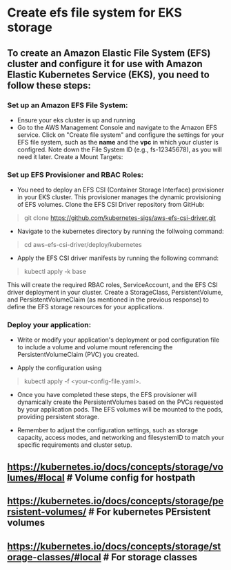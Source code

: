 # Create efs file system for EKS storage
## To create an Amazon Elastic File System (EFS) cluster and configure it for use with Amazon Elastic Kubernetes Service (EKS), you need to follow these steps:

### Set up an Amazon EFS File System:

- Ensure your eks cluster is up and running
- Go to the AWS Management Console and navigate to the Amazon EFS service.
Click on "Create file system" and configure the settings for your EFS file system, such as the **name** and the **vpc** in which your cluster is configred. Note down the File System ID (e.g., fs-12345678), as you will need it later.
Create a Mount Targets:


### Set up EFS Provisioner and RBAC Roles:

- You need to deploy an EFS CSI (Container Storage Interface) provisioner in your EKS cluster. This provisioner manages the dynamic provisioning of EFS volumes.
Clone the EFS CSI Driver repository from GitHub:

> git clone https://github.com/kubernetes-sigs/aws-efs-csi-driver.git

- Navigate to the kubernetes directory by running the follwoing command:

> cd aws-efs-csi-driver/deploy/kubernetes

- Apply the EFS CSI driver manifests by running the following command:
> kubectl apply -k base

This will create the required RBAC roles, ServiceAccount, and the EFS CSI driver deployment in your cluster.
Create a StorageClass, PersistentVolume, and PersistentVolumeClaim (as mentioned in the previous response) to define the EFS storage resources for your applications.

### Deploy your application:

- Write or modify your application's deployment or pod configuration file to include a volume and volume mount referencing the PersistentVolumeClaim (PVC) you created.

- Apply the configuration using 
> kubectl apply -f <your-config-file.yaml>.

- Once you have completed these steps, the EFS provisioner will dynamically create the PersistentVolumes based on the PVCs requested by your application pods. The EFS volumes will be mounted to the pods, providing persistent storage.

- Remember to adjust the configuration settings, such as storage capacity, access modes, and networking and filesystemID to match your specific requirements and cluster setup.


## https://kubernetes.io/docs/concepts/storage/volumes/#local # Volume config for hostpath
## https://kubernetes.io/docs/concepts/storage/persistent-volumes/  # For kubernetes PErsistent volumes
## https://kubernetes.io/docs/concepts/storage/storage-classes/#local # For storage classes